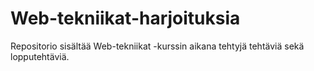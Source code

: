 # Web-tekniikat-harjoituksia

Repositorio sisältää Web-tekniikat -kurssin aikana tehtyjä tehtäviä sekä lopputehtäviä. 
